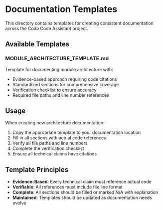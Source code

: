 # Documentation Templates

This directory contains templates for creating consistent documentation across the Coda Code Assistant project.

## Available Templates

### MODULE_ARCHITECTURE_TEMPLATE.md
Template for documenting module architecture with:
- Evidence-based approach requiring code citations
- Standardized sections for comprehensive coverage
- Verification checklist to ensure accuracy
- Required file paths and line number references

## Usage

When creating new architecture documentation:

1. Copy the appropriate template to your documentation location
2. Fill in all sections with actual code references
3. Verify all file paths and line numbers
4. Complete the verification checklist
5. Ensure all technical claims have citations

## Template Principles

- **Evidence-Based**: Every technical claim must reference actual code
- **Verifiable**: All references must include file:line format
- **Complete**: All sections should be filled or marked N/A with explanation
- **Maintained**: Templates should be updated as documentation needs evolve
